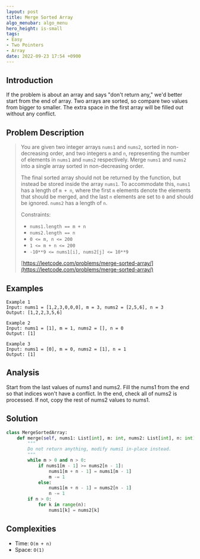 ```yaml
---
layout: post
title: Merge Sorted Array
algo_menubar: algo_menu
hero_height: is-small
tags:
- Easy
- Two Pointers
- Array
date: 2022-09-23 17:54 +0900
---
```

## Introduction
If the problem is about an array and says "don't return any," we'd better start from the end of array.
Two arrays are sorted, so compare two values from bigger to smaller.
The extra space in the first array will be filled out without any conflict.

## Problem Description
> You are given two integer arrays `nums1` and `nums2`, sorted in non-decreasing order, and two integers `m` and `n`,
> representing the number of elements in `nums1` and `nums2` respectively.
> Merge `nums1` and `nums2` into a single array sorted in non-decreasing order.
>
> The final sorted array should not be returned by the function, but instead be stored inside the array `nums1`.
> To accommodate this, `nums1` has a length of `m + n`, where the first `m` elements denote the elements
> that should be merged, and the last `n` elements are set to `0` and should be ignored. `nums2` has a length of `n`.
>
> Constraints:
> - `nums1.length == m + n`
> - `nums2.length == n`
> - `0 <= m, n <= 200`
> - `1 <= m + n <= 200`
> - `-10**9 <= nums1[i], nums2[j] <= 10**9`
>
> [https://leetcode.com/problems/merge-sorted-array/](https://leetcode.com/problems/merge-sorted-array/)

## Examples
```
Example 1
Input: nums1 = [1,2,3,0,0,0], m = 3, nums2 = [2,5,6], n = 3
Output: [1,2,2,3,5,6]
```

```
Example 2
Input: nums1 = [1], m = 1, nums2 = [], n = 0
Output: [1]
```

```
Example 3
Input: nums1 = [0], m = 0, nums2 = [1], n = 1
Output: [1]
```

## Analysis
Start from the last values of nums1 and nums2.
Fill the nums1 from the end so that indices won't have a conflict.
In the end, check all of nums2 is processed.
If not, copy the rest of nums2 values to nums1.

## Solution
```python
class MergeSortedArray:
    def merge(self, nums1: List[int], m: int, nums2: List[int], n: int) -> None:
        """
        Do not return anything, modify nums1 in-place instead.
        """
        while m > 0 and n > 0:
            if nums1[m - 1] >= nums2[n - 1]:
                nums1[m + n - 1] = nums1[m - 1]
                m -= 1
            else:
                nums1[m + n - 1] = nums2[n - 1]
                n -= 1
        if n > 0:
            for k in range(n):
                nums1[k] = nums2[k]
```

## Complexities
- Time: `O(m + n)`
- Space: `O(1)`
